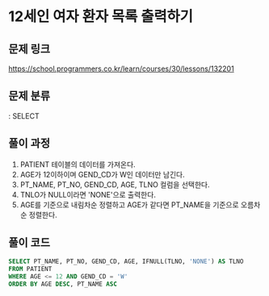 # 12세인 여자 환자 목록 출력하기

## 문제 링크

https://school.programmers.co.kr/learn/courses/30/lessons/132201

## 문제 분류

: SELECT

## 풀이 과정

1. PATIENT 테이블의 데이터를 가져온다.
2. AGE가 12이하이며 GEND_CD가 W인 데이터만 남긴다.
3. PT_NAME, PT_NO, GEND_CD, AGE, TLNO 컬럼을 선택한다.
4. TNLO가 NULL이라면 'NONE'으로 출력한다.
5. AGE를 기준으로 내림차순 정렬하고 AGE가 같다면 PT_NAME을 기준으로 오름차순 정렬한다.

## 풀이 코드

```sql
SELECT PT_NAME, PT_NO, GEND_CD, AGE, IFNULL(TLNO, 'NONE') AS TLNO
FROM PATIENT
WHERE AGE <= 12 AND GEND_CD = 'W'
ORDER BY AGE DESC, PT_NAME ASC
```
